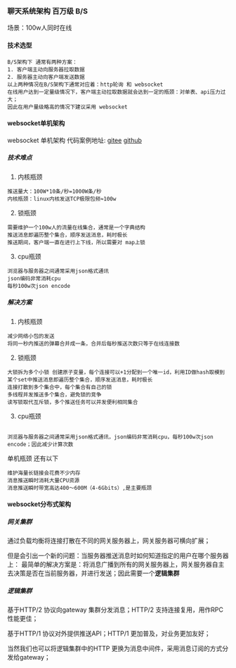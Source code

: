 ### **聊天系统架构 百万级 B/S**
场景：100w人同时在线  
#### 技术选型
```text
B/S架构下 通常有两种方案：
1. 客户端主动向服务器拉取数据
2. 服务器主动向客户端发送数据
以上两种情况在B/S架构下通常对应着：http轮询 和 websocket
在线用户达到一定量级情况下，客户端主动拉取数据就会达到一定的瓶颈：对单表、api压力过大；
因此在用户量级略高的情况下建议采用 websocket
```
#### websocket单机架构
websocket 单机架构 代码案例地址:
[gitee](https://gitee.com/sun17ya/go-websocket)
[github](https://github.com/yino/go-websocket)
##### 技术难点 
1. 内核瓶颈
```text
推送量大：100W*10条/秒=1000W条/秒
内核瓶颈：linux内核发送TCP极限包频≈100w
```
2. 锁瓶颈
```text
需要维护一个100w人的流量在线集合，通常是一个字典结构
推送消息即遍历整个集合，顺序发送消息，耗时极长
推送期间，客户端一直在进行上下线，所以需要对 map上锁
```
3. cpu瓶颈
```text
浏览器与服务器之间通常采用json格式通讯
json编码非常消耗cpu
每秒100w次json encode
```
##### 解决方案
1. 内核瓶颈
```text
减少网络小包的发送 
将同一秒内推送的弹幕合并成一条，合并后每秒推送次数只等于在线连接数
```
2. 锁瓶颈
```text
大锁拆为多个小锁 创建原子变量，每个连接可以+1分配到一个唯一id，利用ID做hash取模到某个set中推送消息即遍历整个集合，顺序发送消息，耗时极长
连接打散到多个集合中，每个集合有自己的锁
多线程并发推送多个集合，避免锁的竞争
读写锁取代互斥锁，多个推送任务可以并发便利相同集合
```
3. cpu瓶颈
```text

浏览器与服务器之间通常采用json格式通讯，json编码非常消耗cpu，每秒100w次json encode；因此减少计算次数
```

单机瓶颈 还有以下
```text
维护海量长链接会花费不少内存
消息推送瞬时消耗大量CPU资源
消息推送瞬时带宽高达400～600M（4-6Gbits）,是主要瓶颈
```

#### websocket分布式架构

##### 网关集群


通过负载均衡将连接打散在不同的网关服务器上，网关服务器可横向扩展；

但是会引出一个新的问题：当服务器推送消息时如何知道指定的用户在哪个服务器上：
最简单的解决方案是：将消息广播到所有的网关服务器上，网关服务器自主去决策是否在当前服务器，并进行发送；因此需要一个**逻辑集群**

##### 逻辑集群
 基于HTTP/2 协议向gateway 集群分发消息；HTTP/2 支持连接复用，用作RPC性能更佳；

 基于HTTP/1 协议对外提供推送API；HTTP/1 更加普及，对业务更加友好；


当然我们也可以将逻辑集群中的HTTP 更换为消息中间件，采用消息订阅的方式分发给gateway；
